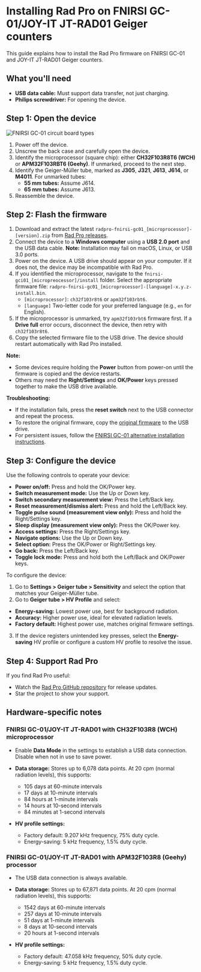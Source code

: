 # Installing Rad Pro on FNIRSI GC-01/JOY-IT JT-RAD01 Geiger counters

This guide explains how to install the Rad Pro firmware on FNIRSI GC-01 and JOY-IT JT-RAD01 Geiger counters.

## What you'll need

* **USB data cable:** Must support data transfer, not just charging.
* **Philips screwdriver:** For opening the device.

## Step 1: Open the device

![FNIRSI GC-01 circuit board types](img/gc-01-board-type.jpg)

1. Power off the device.
2. Unscrew the back case and carefully open the device.
3. Identify the microprocessor (square chip): either **CH32F103R8T6 (WCH)** or **APM32F103RBT6 (Geehy)**. If unmarked, proceed to the next step.
4. Identify the Geiger-Müller tube, marked as **J305**, **J321**, **J613**, **J614**, or **M4011**. For unmarked tubes:
   * **55 mm tubes:** Assume J614.
   * **65 mm tubes:** Assume J613.
5. Reassemble the device.

## Step 2: Flash the firmware

1. Download and extract the latest `radpro-fnirsi-gc01_[microprocessor]-[version].zip` from [Rad Pro releases](https://github.com/Gissio/radpro/releases).
2. Connect the device to a **Windows computer** using a **USB 2.0 port** and the USB data cable. **Note:** Installation may fail on macOS, Linux, or USB 3.0 ports.
3. Power on the device. A USB drive should appear on your computer. If it does not, the device may be incompatible with Rad Pro.
4. If you identified the microprocessor, navigate to the `fnirsi-gci01_[micropreocessor]/install` folder. Select the appropriate firmware file: `radpro-fnirsi-gc01_[microprocessor]-[language]-x.y.z-install.bin`.
   * `[microprocessor]`: `ch32f103r8t6` or `apm32f103rbt6`.
   * `[language]` Two-letter code for your preferred language (e.g., `en` for English).
5. If the microprocessor is unmarked, try `apm32f103rbt6` firmware first. If a **Drive full** error occurs, disconnect the device, then retry with `ch32f103r8t6`.
6. Copy the selected firmware file to the USB drive. The device should restart automatically with Rad Pro installed.

**Note:**

* Some devices require holding the **Power** button from power-on until the firmware is copied and the device restarts.
* Others may need the **Right/Settings** and **OK/Power** keys pressed together to make the USB drive available.

**Troubleshooting:**

* If the installation fails, press the **reset switch** next to the USB connector and repeat the process.
* To restore the original firmware, copy the [original firmware](firmware) to the USB drive.
* For persistent issues, follow the [FNIRSI GC-01 alternative installation instructions](install-stlink.md).

## Step 3: Configure the device

Use the following controls to operate your device:

* **Power on/off:** Press and hold the OK/Power key.
* **Switch measurement mode:** Use the Up or Down key.
* **Switch secondary measurement view:** Press the Left/Back key.
* **Reset measurement/dismiss alert:** Press and hold the Left/Back key.
* **Toggle pulse sound (measurement view only):** Press and hold the Right/Settings key.
* **Sleep display (measurement view only):** Press the OK/Power key.
* **Access settings:** Press the Right/Settings key.
* **Navigate options:** Use the Up or Down key.
* **Select option:** Press the OK/Power or Right/Settings key.
* **Go back:** Press the Left/Back key.
* **Toggle lock mode:** Press and hold both the Left/Back and OK/Power keys.

To configure the device:

1. Go to **Settings > Geiger tube > Sensitivity** and select the option that matches your Geiger-Müller tube.
2. Go to **Geiger tube > HV Profile** and select:
  * **Energy-saving:** Lowest power use, best for background radiation.
  * **Accuracy:** Higher power use, ideal for elevated radiation levels.
  * **Factory default:** Highest power use, matches original firmware settings.
3. If the device registers unintended key presses, select the **Energy-saving** HV profile or configure a custom HV profile to resolve the issue.

## Step 4: Support Rad Pro

If you find Rad Pro useful:

* Watch the [Rad Pro GitHub repository](https://github.com/Gissio/radpro) for release updates.
* Star the project to show your support.

## Hardware-specific notes

### FNIRSI GC-01/JOY-IT JT-RAD01 with CH32F103R8 (WCH) microprocessor

* Enable **Data Mode** in the settings to establish a USB data connection. Disable when not in use to save power.

<!-- Calculated as follows:

* With 1-byte differential values: [5 pages * (1 timestamp record/page [10 bytes] + 1012 differential records/page [1 byte each])] = 5065 records
* With 2-byte differential values: [5 pages * (1 timestamp record/page [10 bytes] + 506 differential records/page [2 byte each])] = 2535 records

* 60-minute and 10-minute intervals require 2-byte differential values.
* 1-minute intervals and less require 1-byte differential values.

 -->

* **Data storage:** Stores up to 6,078 data points. At 20 cpm (normal radiation levels), this supports:
  * 105 days at 60-minute intervals
  * 17 days at 10-minute intervals
  * 84 hours at 1-minute intervals
  * 14 hours at 10-second intervals
  * 84 minutes at 1-second intervals

* **HV profile settings:**
  * Factory default: 9.207 kHz frequency, 75% duty cycle.
  * Energy-saving: 5 kHz frequency, 1.5% duty cycle.

### FNIRSI GC-01/JOY-IT JT-RAD01 with APM32F103R8 (Geehy) processor

* The USB data connection is always available.

<!-- Calculated as follows:

* With 1-byte differential values: [73 pages * (1 timestamp record/page [10 bytes] + 1012 differential records/page [1 byte each])] = 73949 records
* With 2-byte differential values: [73 pages * (1 timestamp record/page [10 bytes] + 506 differential records/page [2 byte each])] = 37011 records

* 60-minute and 10-minute intervals require 2-byte differential values.
* 1-minute intervals and less require 1-byte differential values.

 -->

* **Data storage:** Stores up to 67,871 data points. At 20 cpm (normal radiation levels), this supports:
  * 1542 days at 60-minute intervals
  * 257 days at 10-minute intervals
  * 51 days at 1-minute intervals
  * 8 days at 10-second intervals
  * 20 hours at 1-second intervals

* **HV profile settings:**
  * Factory default: 47.058 kHz frequency, 50% duty cycle.
  * Energy-saving: 5 kHz frequency, 1.5% duty cycle.
